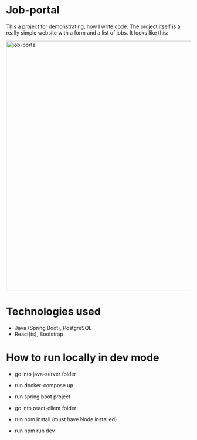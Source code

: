 # Job-portal
This a project for demonstrating, how I write code.
The project itself is a really simple website with a form and a list of jobs. It looks like this:

<img width="683" alt="job-portal" src="https://github.com/Noggerstar1/job-portal/assets/106750938/eabf2c87-bddd-44a7-9621-99bc8d919194">

# Technologies used
- Java (Spring Boot), PostgreSQL
- React(ts), Bootstrap

# How to run locally in dev mode
- go into java-server folder
- run docker-compose up
- run spring boot project

- go into react-client folder
- run npm install (must have Node installed)
- run npm run dev
